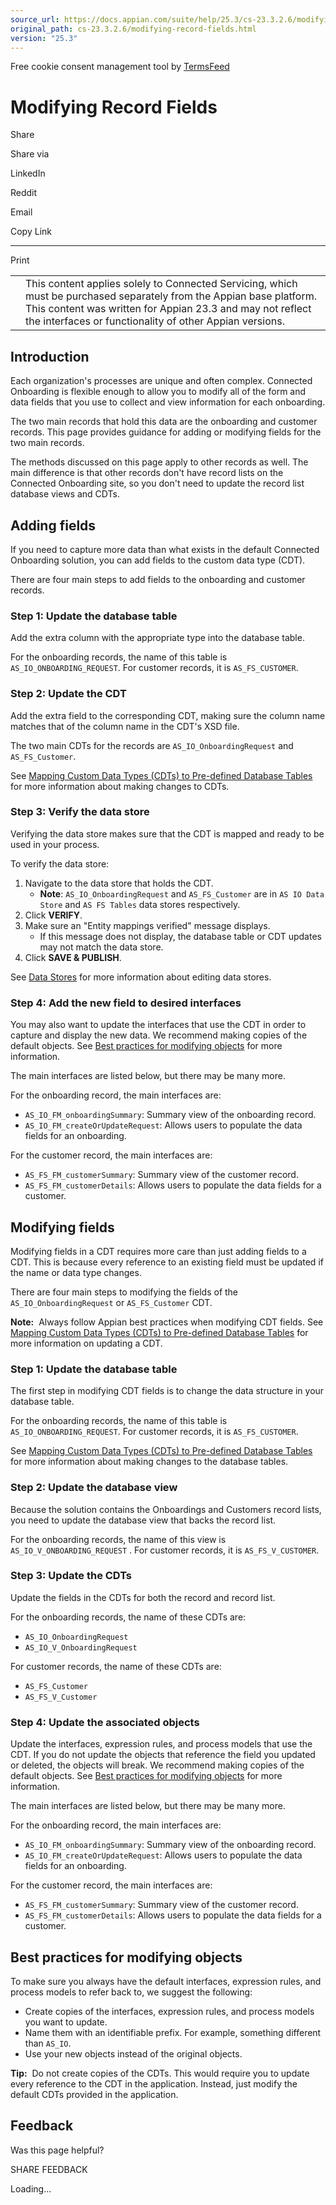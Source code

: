 ```yaml
---
source_url: https://docs.appian.com/suite/help/25.3/cs-23.3.2.6/modifying-record-fields.html
original_path: cs-23.3.2.6/modifying-record-fields.html
version: "25.3"
---
```


Free cookie consent management tool by [TermsFeed](https://www.termsfeed.com/)

# Modifying Record Fields

Share

Share via

LinkedIn

Reddit

Email

Copy Link

* * *

Print

<table><tbody><tr><td><i class="fa fa-check-square-o" aria-hidden="true"></i></td><td>This content applies solely to Connected Servicing, which must be purchased separately from the Appian base platform. This content was written for Appian 23.3 and may not reflect the interfaces or functionality of other Appian versions.</td></tr></tbody></table>

## Introduction

Each organization's processes are unique and often complex. Connected Onboarding is flexible enough to allow you to modify all of the form and data fields that you use to collect and view information for each onboarding.

The two main records that hold this data are the onboarding and customer records. This page provides guidance for adding or modifying fields for the two main records.

The methods discussed on this page apply to other records as well. The main difference is that other records don't have record lists on the Connected Onboarding site, so you don't need to update the record list database views and CDTs.

## Adding fields

If you need to capture more data than what exists in the default Connected Onboarding solution, you can add fields to the custom data type (CDT).

There are four main steps to add fields to the onboarding and customer records.

### Step 1: Update the database table

Add the extra column with the appropriate type into the database table.

For the onboarding records, the name of this table is `AS_IO_ONBOARDING_REQUEST`. For customer records, it is `AS_FS_CUSTOMER`.

### Step 2: Update the CDT

Add the extra field to the corresponding CDT, making sure the column name matches that of the column name in the CDT's XSD file.

The two main CDTs for the records are `AS_IO_OnboardingRequest` and `AS_FS_Customer`.

See [Mapping Custom Data Types (CDTs) to Pre-defined Database Tables](../Mapping_CDTs_to_Pre-defined_Database_Tables.html#update) for more information about making changes to CDTs.

### Step 3: Verify the data store

Verifying the data store makes sure that the CDT is mapped and ready to be used in your process.

To verify the data store:

1.  Navigate to the data store that holds the CDT.
    -   **Note**: `AS_IO_OnboardingRequest` and `AS_FS_Customer` are in `AS IO Data Store` and `AS FS Tables` data stores respectively.
2.  Click **VERIFY**.
3.  Make sure an "Entity mappings verified" message displays.
    -   If this message does not display, the database table or CDT updates may not match the data store.
4.  Click **SAVE & PUBLISH**.

See [Data Stores](../Data_Stores.html) for more information about editing data stores.

### Step 4: Add the new field to desired interfaces

You may also want to update the interfaces that use the CDT in order to capture and display the new data. We recommend making copies of the default objects. See [Best practices for modifying objects](#best-practices-for-modifying-objects) for more information.

The main interfaces are listed below, but there may be many more.

For the onboarding record, the main interfaces are:

-   `AS_IO_FM_onboardingSummary`: Summary view of the onboarding record.
-   `AS_IO_FM_createOrUpdateRequest`: Allows users to populate the data fields for an onboarding.

For the customer record, the main interfaces are:

-   `AS_FS_FM_customerSummary`: Summary view of the customer record.
-   `AS_FS_FM_customerDetails`: Allows users to populate the data fields for a customer.

## Modifying fields

Modifying fields in a CDT requires more care than just adding fields to a CDT. This is because every reference to an existing field must be updated if the name or data type changes.

There are four main steps to modifying the fields of the `AS_IO_OnboardingRequest` or `AS_FS_Customer` CDT.

**Note:**  Always follow Appian best practices when modifying CDT fields. See [Mapping Custom Data Types (CDTs) to Pre-defined Database Tables](../Mapping_CDTs_to_Pre-defined_Database_Tables.html#update) for more information on updating a CDT.

### Step 1: Update the database table

The first step in modifying CDT fields is to change the data structure in your database table.

For the onboarding records, the name of this table is `AS_IO_ONBOARDING_REQUEST`. For customer records, it is `AS_FS_CUSTOMER`.

See [Mapping Custom Data Types (CDTs) to Pre-defined Database Tables](../Mapping_CDTs_to_Pre-defined_Database_Tables.html#update) for more information about making changes to the database tables.

### Step 2: Update the database view

Because the solution contains the Onboardings and Customers record lists, you need to update the database view that backs the record list.

For the onboarding records, the name of this view is `AS_IO_V_ONBOARDING_REQUEST` . For customer records, it is `AS_FS_V_CUSTOMER`.

### Step 3: Update the CDTs

Update the fields in the CDTs for both the record and record list.

For the onboarding records, the name of these CDTs are:

-   `AS_IO_OnboardingRequest`
-   `AS_IO_V_OnboardingRequest`

For customer records, the name of these CDTs are:

-   `AS_FS_Customer`
-   `AS_FS_V_Customer`

### Step 4: Update the associated objects

Update the interfaces, expression rules, and process models that use the CDT. If you do not update the objects that reference the field you updated or deleted, the objects will break. We recommend making copies of the default objects. See [Best practices for modifying objects](#best-practices-for-modifying-objects) for more information.

The main interfaces are listed below, but there may be many more.

For the onboarding record, the main interfaces are:

-   `AS_IO_FM_onboardingSummary`: Summary view of the onboarding record.
-   `AS_IO_FM_createOrUpdateRequest`: Allows users to populate the data fields for an onboarding.

For the customer record, the main interfaces are:

-   `AS_FS_FM_customerSummary`: Summary view of the customer record.
-   `AS_FS_FM_customerDetails`: Allows users to populate the data fields for a customer.

## Best practices for modifying objects

To make sure you always have the default interfaces, expression rules, and process models to refer back to, we suggest the following:

-   Create copies of the interfaces, expression rules, and process models you want to update.
-   Name them with an identifiable prefix. For example, something different than `AS_IO`.
-   Use your new objects instead of the original objects.

**Tip:**  Do not create copies of the CDTs. This would require you to update every reference to the CDT in the application. Instead, just modify the default CDTs provided in the application.

## Feedback

Was this page helpful?

SHARE FEEDBACK

Loading...